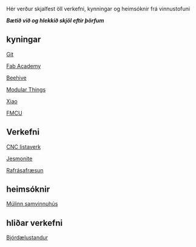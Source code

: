 Hér verður skjalfest öll verkefni, kynningar og heimsóknir frá vinnustofuni

**_Bætið við og hlekkið skjöl eftir þörfum_**

## kyningar
[Git](gitting.md)

[Fab Academy](academy.md)

[Beehive](Beehive.md)

[Modular Things](modularthings.md)

[Xiao](xiao.md)

[FMCU](fmcu.md)

## Verkefni

[CNC listaverk](cnc_listaverk.md)

[Jesmonite](Jesmonite_afsteypun.md)

[Rafrásafræsun](electronics.md)

## heimsóknir

[Múlinn samvinnuhús](https://austurland.is/vinnurymi/mulinn-samvinnuhus/)

## hliðar verkefni

[Bjórdælustandur](bjor.md)
